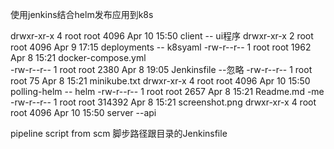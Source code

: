 使用jenkins结合helm发布应用到k8s

drwxr-xr-x 4 root root   4096 Apr 10 15:50 client -- ui程序
drwxr-xr-x 2 root root   4096 Apr  9 17:15 deployments -- k8syaml
-rw-r--r-- 1 root root   1962 Apr  8 15:21 docker-compose.yml  
-rw-r--r-- 1 root root   2380 Apr  8 19:05 Jenkinsfile  --忽略
-rw-r--r-- 1 root root     75 Apr  8 15:21 minikube.txt 
drwxr-xr-x 4 root root   4096 Apr 10 15:50 polling-helm  -- helm
-rw-r--r-- 1 root root   2657 Apr  8 15:21 Readme.md -me
-rw-r--r-- 1 root root 314392 Apr  8 15:21 screenshot.png
drwxr-xr-x 4 root root   4096 Apr 10 15:50 server --api

pipeline script from scm 
脚步路径跟目录的Jenkinsfile
